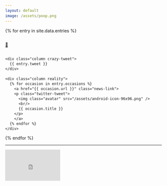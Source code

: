 ```yaml
---
layout: default
image: /assets/poop.png
---
```


{% for entry in site.data.entries %}
  <div class="row">
    <a class="anchor-link" id="{{ entry.slug }}"/>
    <div class="column column-narrow">
      <p class="anchor-wrapper"><a href="#{{ entry.slug }}">🔗</a></p>
    </div>

    <div class="column crazy-tweet">
      {{ entry.tweet }}
    </div>

    <div class="column reality">
      {% for occasion in entry.occasions %}
        <a href="{{ occasion.url }}" class="news-link">
        <p class="twitter-tweet">
          <img class="avatar" src="/assets/android-icon-96x96.png" />
          <br/>
          {{ occasion.title }}
        </p>
        </a>
      {% endfor %}
    </div>
  </div>
{% endfor %}

<hr />

<div class="container youtube">
  <div class="row">
    <div class="column">
      <iframe width="177" height="100" src="https://www.youtube-nocookie.com/embed/XjDK-N1A-wI?start=247" frameborder="0" allowfullscreen></iframe>
    </div>
  </div>
</div>
